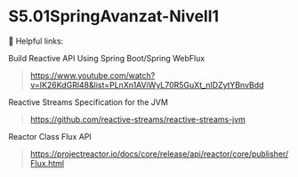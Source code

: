 # S5.01SpringAvanzat-Nivell1


🔗 Helpful links:

 Build Reactive API Using Spring Boot/Spring WebFlux
> https://www.youtube.com/watch?v=IK26KdGRl48&list=PLnXn1AViWyL70R5GuXt_nIDZytYBnvBdd


Reactive Streams Specification for the JVM
> https://github.com/reactive-streams/reactive-streams-jvm


Reactor Class Flux<T> API
> https://projectreactor.io/docs/core/release/api/reactor/core/publisher/Flux.html



